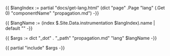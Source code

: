 {{ $langIndex := partial "docs/get-lang.html" (dict
    "page" .Page
    "lang" (.Get 0)
    "componentName" "propagation.md")
-}}

{{ $langName := (index $.Site.Data.instrumentation $langIndex).name | default "" -}}

{{ $args := dict
    "_dot" .
    "_path" "propagation.md"
    "lang" $langName
-}}

{{ partial "include" $args -}}
